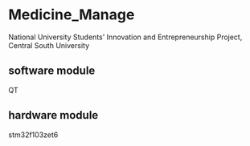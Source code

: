 # Medicine_Manage
National University Students' Innovation and Entrepreneurship Project, Central South University
## software module
QT
## hardware module
stm32f103zet6
